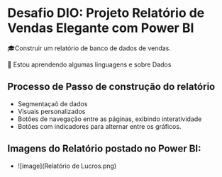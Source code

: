 # Desafio DIO: Projeto Relatório de Vendas Elegante com Power BI


🎓Construir um relatório de banco de dados de vendas.

🧠 Estou aprendendo algumas linguagens e sobre Dados

## Processo de Passo de construção do relatório

- Segmentaçaõ de dados
- Visuais personalizados
- Botões de navegação entre as páginas, exibindo interatividade
- Botões com indicadores para alternar entre os gráficos.

## Imagens do Relatório postado no Power BI:
- ![image](Relatório de Lucros.png)
